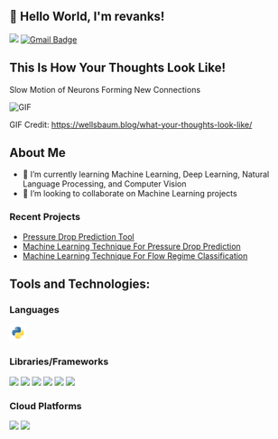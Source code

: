 ## 👋 Hello World, I'm revanks! 

![](https://komarev.com/ghpvc/?username=revanks)
[![Gmail Badge](https://img.shields.io/badge/-revanks-c14438?style=flat&logo=Gmail&logoColor=white&link=mailto:sachinrev.work@gmail.com)](mailto:sachinrev.work@gmail.com)

## This Is How Your Thoughts Look Like!

Slow Motion of Neurons Forming New Connections

<img width="500"  alt="GIF" src="https://github.com/revanks/NLP-notebooks/blob/main/NLP/NeuronThought.gif" />

GIF Credit: https://wellsbaum.blog/what-your-thoughts-look-like/

## About Me

- 🌱 I’m currently learning Machine Learning, Deep Learning, Natural Language Processing, and Computer Vision
- 👯 I’m looking to collaborate on Machine Learning projects

### Recent Projects 
- [Pressure Drop Prediction Tool](https://github.com/revanks/Pressure-Drop-Prediction-Tool)
- [Machine Learning Technique For Pressure Drop Prediction](https://github.com/revanks/Machine_Learning_Technique_For_Pressure_Drop_Prediction)
- [Machine Learning Technique For Flow Regime Classification](https://github.com/revanks/Machine_Learning_Technique_For_Flow_Regime_Classification)

## Tools and Technologies:

### Languages
<code><img height="30" src="https://raw.githubusercontent.com/github/explore/80688e429a7d4ef2fca1e82350fe8e3517d3494d/topics/python/python.png"></code>

### Libraries/Frameworks
<code><img height="30" src="https://upload.wikimedia.org/wikipedia/commons/thumb/0/05/Scikit_learn_logo_small.svg/1280px-Scikit_learn_logo_small.svg.png"></code>
<code><img height="30" src="https://numpy.org/images/logos/numpy.svg"></code>
<code><img height="30" src="https://upload.wikimedia.org/wikipedia/commons/thumb/2/22/Pandas_mark.svg/1200px-Pandas_mark.svg.png"></code>
<code><img height="30" src="https://upload.wikimedia.org/wikipedia/commons/thumb/8/84/Matplotlib_icon.svg/1200px-Matplotlib_icon.svg.png"></code>
<code><img height="30" src="https://upload.wikimedia.org/wikipedia/commons/thumb/2/2d/Tensorflow_logo.svg/1200px-Tensorflow_logo.svg.png"></code>
<code><img height="30" src="https://ih1.redbubble.net/image.405700150.0170/st,small,507x507-pad,600x600,f8f8f8.u5.jpg"></code>



### Cloud Platforms
<code><img height="30" src="https://colab.research.google.com/img/colab_favicon_256px.png"></code>
<code><img height="30" src="https://image.flaticon.com/icons/png/512/873/873120.png"></code>

